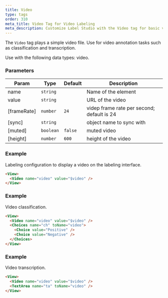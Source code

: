 ```yaml
---
title: Video
type: tags
order: 310
meta_title: Video Tag for Video Labeling
meta_description: Customize Label Studio with the Video tag for basic video annotation tasks for machine learning and data science projects.
---
```


The `Video` tag plays a simple video file. Use for video annotation tasks such as classification and transcription.

Use with the following data types: video.

### Parameters

| Param | Type | Default | Description |
| --- | --- | --- | --- |
| name | <code>string</code> |  | Name of the element |
| value | <code>string</code> |  | URL of the video |
| [frameRate] | <code>number</code> | <code>24</code> | videp frame rate per second; default is 24 |
| [sync] | <code>string</code> |  | object name to sync with |
| [muted] | <code>boolean</code> | <code>false</code> | muted video |
| [height] | <code>number</code> | <code>600</code> | height of the video |

### Example

Labeling configuration to display a video on the labeling interface.

```html
<View>
  <Video name="video" value="$video" />
</View>
```
### Example

Video classification.

```html
<View>
  <Video name="video" value="$video" />
  <Choices name="ch" toName="video">
    <Choice value="Positive" />
    <Choice value="Negative" />
  </Choices>
</View>
```
### Example

Video transcription.

```html
<View>
  <Video name="video" value="$video" />
  <TextArea name="ta" toName="video" />
</View>
```
